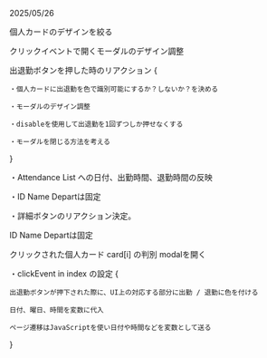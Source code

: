 2025/05/26

個人カードのデザインを絞る

クリックイベントで開くモーダルのデザイン調整

出退勤ボタンを押した時のリアクション {

    ・個人カードに出退勤を色で識別可能にするか？しないか？を決める

    ・モーダルのデザイン調整

    ・disableを使用して出退勤を1回ずつしか押せなくする

    ・モーダルを閉じる方法を考える

}

・Attendance List への日付、出勤時間、退勤時間の反映

・ID Name Departは固定

・詳細ボタンのリアクション決定。




<!-- 2025/05/27 -->

ID Name Departは固定

クリックされた個人カード card[i] の判別
modalを開く


・clickEvent in index の設定 {

    出退勤ボタンが押下された際に、UI上の対応する部分に出勤 / 退勤に色を付ける

    日付、曜日、時間を変数に代入

    ページ遷移はJavaScriptを使い日付や時間などを変数として送る

}